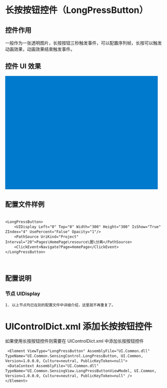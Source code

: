 # 长按按钮控件（LongPressButton）

## 控件作用

一般作为一张透明图片，长按按钮三秒触发事件，可以配置序列帧，长按可以触发动画效果，动画效果结束触发事件。

## 控件 UI 效果

![Placeholder](../images/LongPressButton.gif)

## 配置文件样例

```

<LongPressButton>
    <UIDisplay Left="0" Top="0" Width="300" Height="300" IsShow="True" ZIndex="4" UsePercent="False" Opacity="1"/>
    <PathSource UriKind="Project" Interval="20">Pages\HomePage\resource\圈\分离</PathSource>
    <ClickEvent>Navigate?Page=HomePage</ClickEvent>
</LongPressButton>



```

## 配置说明

### 节点 UIDisplay

    1. 以上节点均已在别的配置文件中详细介绍，这里就不再重复了。

# UIControlDict.xml 添加长按按钮控件

如果使用长按按钮控件则需要在 UIControlDict.xml 中添加长按按钮控件

```
 <Element ViewType="LongPressButton" AssemblyFile="UI.Common.dll" TypeName="UI.Common.SensingControl.LongPressButton, UI.Common, Version=1.0.0.0, Culture=neutral, PublicKeyToken=null">
 <DataContext AssemblyFile="UI.Common.dll" TypeName="UI.Common.SensingView.LongPressButtonViewModel, UI.Common, Version=1.0.0.0, Culture=neutral, PublicKeyToken=null" />
</Element>
```
